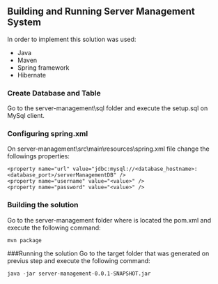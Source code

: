 ## Building and Running Server Management System
In order to implement this solution was used:
- Java
- Maven
- Spring framework
- Hibernate

### Create Database and Table
Go to the server-management\sql folder and execute the setup.sql on MySql client.

### Configuring spring.xml
On server-management\src\main\resources\spring.xml file change the followings properties:

	<property name="url" value="jdbc:mysql://<database_hostname>:<database_port>/serverManagementDB" />
	<property name="username" value="<value>" />
	<property name="password" value="<value>" />
 

### Building the solution
Go to the server-management folder where is located the pom.xml and execute the following command:

<code>mvn package</code>

###Running the solution
Go to the target folder that was generated on previus step and execute the following command:

<code>java -jar server-management-0.0.1-SNAPSHOT.jar</code>

